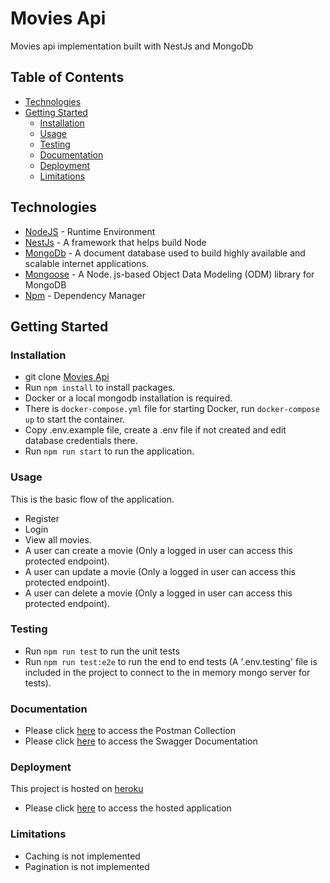 # Movies Api

Movies api implementation built with NestJs and MongoDb

## Table of Contents

-   [Technologies](#technologies)
-   [Getting Started](#getting-started)
    -   [Installation](#installation)
    -   [Usage](#usage)
    -   [Testing](#testing)
    -   [Documentation](#documentation)
    -   [Deployment](#deployment)
    -   [Limitations](#limitations)

## Technologies
-   [NodeJS](https://nodejs.org/) - Runtime Environment
-   [NestJs](https://nestjs.com/) - A framework that helps build Node
-   [MongoDb](https://www.mongodb.com/) - A document database used to build highly available and scalable internet applications.
-   [Mongoose](https://mongoosejs.com/) - A Node. js-based Object Data Modeling (ODM) library for MongoDB
-   [Npm](https://www.npmjs.com/) - Dependency Manager
## Getting Started

### Installation

-   git clone
    [Movies Api](https://github.com/mikkycody/nestjs-movies-api.git)
-   Run `npm install` to install packages.
-   Docker or a local mongodb installation is required.
-   There is `docker-compose.yml` file for starting Docker, run `docker-compose up` to start the container.
-   Copy .env.example file, create a .env file if not created and edit database credentials there.
-   Run `npm run start` to run the application.


### Usage

This is the basic flow of the application.

- Register
- Login
- View all movies.
- A user can create a movie (Only a logged in user can access this protected endpoint).
- A user can update a movie (Only a logged in user can access this protected endpoint).
- A user can delete a movie (Only a logged in user can access this protected endpoint).

### Testing
-   Run `npm run test` to run the unit tests
-   Run `npm run test:e2e` to run the end to end tests (A '.env.testing' file is included in the project to connect to the in memory mongo server for tests).


### Documentation

-   Please click [here](https://documenter.getpostman.com/view/13274153/2s8Z75UAnC) to access the Postman Collection
-   Please click [here](https://nestjs-movies-crud-api.herokuapp.com/api-doc) to access the Swagger Documentation

### Deployment

This project is hosted on [heroku](https://heroku.com)

-   Please click [here](https://nestjs-movies-crud-api.herokuapp.com/) to access the hosted application
### Limitations
- Caching is not implemented
- Pagination is not implemented
